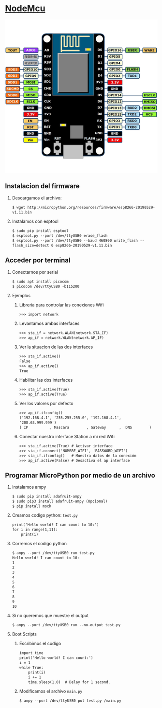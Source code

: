 # [NodeMcu](https://github.com/nodemcu)

![](.img/nodemcu.jpg)

## Instalacion del firmware
1. Descargamos el archivo: 

	```
	$ wget http://micropython.org/resources/firmware/esp8266-20190529-v1.11.bin
	```

2. Instalamos con esptool

	```
	$ sudo pip install esptool
	$ esptool.py --port /dev/ttyUSB0 erase_flash
	$ esptool.py --port /dev/ttyUSB0 --baud 460800 write_flash --flash_size=detect 0 esp8266-20190529-v1.11.bin
	```
## Acceder por terminal
1. Conectarnos por serial

	```
	$ sudo apt install picocom
	$ picocom /dev/ttyUSB0 -b115200
	```

2. Ejemplos
	1. Libreria para controlar las conexiones Wifi

		```
		>>> import network
		```

	2. Levantamos ambas interfaces
	
		```
		>>> sta_if = network.WLAN(network.STA_IF)
		>>> ap_if = network.WLAN(network.AP_IF) 
		```

	3. Ver la situacion de las dos interfaces

		```
		>>> sta_if.active()
		False
		>>> ap_if.active()
		True
		```

	4. Habilitar las dos interfaces

		```
		>>> sta_if.active(True)
		>>> ap_if.active(True)
		```

	5. Ver los valores por defecto 

		```
		>>> ap_if.ifconfig()
		('192.168.4.1', '255.255.255.0', '192.168.4.1', '208.63.999.999')
		( IP	      , Mascara	       , Gateway      ,  DNS	 	)
		```

	6. Conectar nuestro interface Station a mi red Wifi

		```
		>>> sta_if.active(True)	# Activar interface
		>>> sta_if.connect('NOMBRE_WIFI', 'PASSWORD_WIFI')
		>>> sta_if.ifconfig()	# Muestra datos de la conexión
		>>> ap_if.active(False)	# Desactiva el ap interface
		```

## Programar MicroPython por medio de un archivo
1. Instalamos ampy

	```
	$ sudo pip install adafruit-ampy
	$ sudo pip3 install adafruit-ampy (Opcional) 
	$ pip install mock
	```

2. Creamos codigo python: ``test.py``

	```
  	print('Hello world! I can count to 10:')
	for i in range(1,11):
		print(i)
	```

3. Corremos el codigo python

	```
	$ ampy --port /dev/ttyUSB0 run test.py
	Hello world! I can count to 10:
	1
	2
	3
	4
	5
	6
	7
	8
	9
	10
	```

4. Si no queremos que muestre el output
	
	```
	$ ampy --port /dev/ttyUSB0 run --no-output test.py
	```

5. Boot Scripts

	1. Escribimos el codigo

		```
		import time
		print('Hello world! I can count:')
		i = 1
		while True:
			print(i)
			i += 1
			time.sleep(1.0)  # Delay for 1 second.
		```

	2. Modificamos el archivo ``main.py``

		```
		$ ampy --port /dev/ttyUSB0 put test.py /main.py
		```
